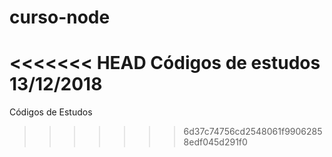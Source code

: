# curso-node
<<<<<<< HEAD
Códigos de estudos 13/12/2018
=======
Códigos de Estudos
>>>>>>> 6d37c74756cd2548061f99062858edf045d291f0

